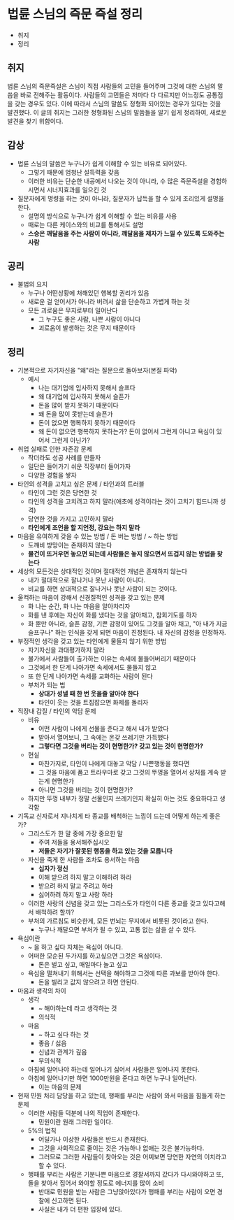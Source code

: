 # 법륜 스님의 즉문 즉설 정리

- 취지
- 정리

## 취지

법륜 스님의 즉문즉설은 스님이 직접 사람들의 고민을 들어주며 그것에 대한 스님의 말씀을 바로 전해주는 활동이다. 사람들의 고민들은 저마다 다 다르지만 어느정도 공통점을 갖는 경우도 있다. 이에 따라서 스님의 말씀도 정형화 되어있는 경우가 있다는 것을 발견했다. 이 글의 취지는 그러한 정형화된 스님의 말씀들을 알기 쉽게 정리하여, 새로운 발견을 찾기 위함이다.

## 감상

- 법륜 스님의 말씀은 누구나가 쉽게 이해할 수 있는 비유로 되어있다.
  - 그렇기 때문에 엄청난 설득력을 갖음
  - 이러한 비유는 단순한 내공에서 나오는 것이 아니라, 수 많은 즉문즉설을 경험하시면서 시너지효과를 일으킨 것
- 질문자에게 명령을 하는 것이 아니라, 질문자가 납득을 할 수 있게 조리있게 설명을 한다.
  - 설명의 방식으로 누구나가 쉽게 이해할 수 있는 비유를 사용
  - 때로는 다른 케이스와의 비교를 통해서도 설명
  - **스승은 깨달음을 주는 사람이 아니라, 꺠달음을 제자가 느낄 수 있도록 도와주는 사람**

## 공리

- 불법의 요지
  - 누구나 어떤상황에 처해있던 행복할 권리가 있음
  - 새로운 걸 얻어서가 아니라 버려서 삶을 단순하고 가볍게 하는 것
  - 모든 괴로움은 무지로부터 일어난다
    - 그 누구도 좋은 사람, 나쁜 사람이 아니다
    - 괴로움이 발생하는 것은 무지 때문이다

## 정리

- 기본적으로 자기자신을 "왜"라는 질문으로 돌아보자(본질 파악)
  - 예시
    - 나는 대기업에 입사하지 못해서 슬프다
    - 왜 대기업에 입사하지 못해서 슬픈가
    - 돈을 많이 받지 못하기 때문이다
    - 왜 돈을 많이 못받는데 슬픈가
    - 돈이 없으면 행복하지 못하기 때문이다
    - 왜 돈이 없으면 행복하지 못하는가? 돈이 없어서 그런게 아니고 욕심이 있어서 그런게 아닌가?
- 취업 실패로 인한 자존감 문제
  - 작더라도 성공 사례를 만들자
  - 일단은 들어가기 쉬운 직장부터 들어가자
  - 다양한 경험을 쌓자
- 타인의 성격을 고치고 싶은 문제 / 타인과의 트러블
  - 타인이 그런 것은 당연한 것
  - 타인의 성격을 고치려고 하지 말라(애초에 성격이라는 것이 고치기 힘드니까 성격)
  - 당연한 것을 가지고 고민하지 말라
  - **타인에게 조언을 할 지언정, 강요는 하지 말라**
- 마음을 유여하게 갖을 수 있는 방법 / 돈 버는 방법 / ~ 하는 방법
  - 도꺠비 방망이는 존재하지 않는다
  - **물건이 뜨거우면 놓으면 되는데 사람들은 놓지 않으면서 뜨겁지 않는 방법을 찾는다**
- 세상의 모든것은 상대적인 것이며 절대적인 개념은 존재하지 않는다
  - 내가 절대적으로 잘나거나 못난 사람이 아니다.
  - 비교를 하면 상대적으로 잘나거나 못난 사람이 되는 것이다.
- 울컥하는 마음이 강해서 신경질적인 성격을 갖고 있는 문제
  - 화 나는 순간, 화 나는 마음을 알아차리자
  - 화를 낸 후에는 자신이 화를 냈다는 것을 알아채고, 참회기도를 하자
  - 화 뿐만 아니라, 슬픈 감정, 기쁜 감정이 있어도 그것을 알아 채고, "아 내가 지금 슬프구나" 하는 인식을 갖게 되면 마음이 진정된다. 내 자신의 감정을 인정하자.
- 부정적인 생각을 갖고 있는 타인에게 물들지 않기 위한 방법
  - 자기자신을 과대평가하지 말라
  - 불가에서 사람들이 출가하는 이유는 속세에 물들어버리기 때문이다
  - 그것에서 한 단계 나아가면 속세에서도 물들지 않고
  - 또 한 단계 나아가면 속세를 교화하는 사람이 된다
  - 부처가 되는 법
    - **상대가 성낼 때 한 번 웃을줄 알아야 한다**
    - 타인이 웃는 것을 트집잡으면 화제를 돌리자
- 직장내 갑질 / 타인의 악담 문제
  - 비유
    - 어떤 사람이 나에게 선물을 준다고 해서 내가 받았다
    - 받아서 열어보니, 그 속에는 온갖 쓰레기만 가득했다
    - **그렇다면 그것을 버리는 것이 현명한가? 갖고 있는 것이 현명한가?**
  - 현실
    - 마찬가지로, 타인이 나에게 대놓고 악담 / 나쁜행동을 했다면
    - 그 것을 마음에 품고 트라우마로 갖고 그것의 뚜껑을 열어서 상처를 계속 받는게 현명한가
    - 아니면 그것을 버리는 것이 현명한가?
  - 하지만 뚜껑 내부가 정말 선물인지 쓰레기인지 확실히 아는 것도 중요하다고 생각함
- 기독교 신자로서 지나치게 타 종교를 배척하는 느낌이 드는데 어떻게 하는게 좋은가?
  - 그리스도가 한 말 중에 가장 중요한 말
    - 주여 저들을 용서해주십시오
    - **저들은 자기가 잘못된 행동을 하고 있는 것을 모릅니다**
  - 자신을 죽게 한 사람들 조차도 용서하는 마음
    - **십자가 정신**
    - 이해 받으려 하지 말고 이해하려 하라
    - 받으려 하지 말고 주려고 하라
    - 싫어하려 하지 말고 사랑 하라
  - 이러한 사랑의 신념을 갖고 있는 그리스도가 타인이 다른 종교를 갖고 있다고해서 배척하려 할까?
  - 부처의 가르침도 비슷한게, 모든 번뇌는 무지에서 비롯된 것이라고 한다.
    - 누구나 깨달으면 부처가 될 수 있고, 고통 없는 삶을 살 수 있다.
- 욕심이란
  - ~ 을 하고 싶다 자체는 욕심이 아니다.
  - 어떠한 모순된 두가지를 하고싶으면 그것은 욕심이다.
    - 돈은 벌고 싶고, 매일마다 놀고 싶고
  - 욕심을 떨쳐내기 위해서는 선택을 해야하고 그것에 따른 과보를 받아야 한다.
    - 돈을 빌리고 값지 않으려고 하면 안된다.
- 마음과 생각의 차이
  - 생각
    - ~ 해야하는데 라고 생각하는 것
    - 의식적
  - 마음
    - ~ 하고 싶다 하는 것
    - 좋음 / 싫음
    - 신념과 관계가 깊음
    - 무의식적
  - 아침에 일어나야 하는데 일어나기 싫어서 사람들은 일어나지 못한다.
  - 아침에 일어나기만 하면 1000만원을 준다고 하면 누구나 일어난다.
    - 이는 마음의 문제
- 현재 민원 처리 담당을 하고 있는데, 행패를 부리는 사람이 와서 마음을 힘들게 하는 문제
  - 이러한 사람들 덕분에 나의 직업이 존재한다.
    - 민원이란 원래 그러한 일이다.
  - 5%의 법칙
    - 어딜가나 이상한 사람들은 반드시 존재한다.
    - 그것을 사회적으로 줄이는 것은 가능하나 없애는 것은 불가능하다.
    - 그러므로 그러한 사람들이 찾아오는 것은 어찌보면 당연한 자연의 이치라고 할 수 있다.
  - 행패를 부리는 사람은 기분나쁜 마음으로 경찰서까지 갔다가 다시와야하고 또, 돌을 찾아서 집어서 와야할 정도로 에너지를 많이 소비
    - 반대로 민원을 받는 사람은 그냥앉아있다가 행패를 부리는 사람이 오면 경찰에 신고하면 된다.
    - 사실은 내가 더 편한 입장에 있다.
